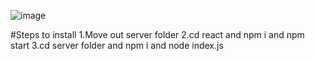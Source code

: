 ![image](https://github.com/user-attachments/assets/3a4c1b3f-b522-4065-93c4-ab180a489859)

#Steps to install
  1.Move out server folder 
  2.cd react and npm i and npm start
  3.cd server folder and npm i and node index.js
